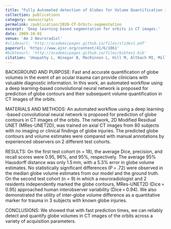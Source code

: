 ```yaml
---
title: "Fully Automated detection of Globes for Volume Quantification in CT Orbits Images Using Deep Learning"
collection: publications
category: manuscripts
permalink: /publication/2020-CT-Orbits-segmentation
excerpt: 'Deep learning based segmentation for orbits in CT images.'
date: 2009-10-01
venue: 'Am J Neuroradiol'
#slidesurl: 'http://academicpages.github.io/files/slides1.pdf'
paperurl: 'https://www.ajnr.org/content/41/6/1061'
#bibtexurl: 'http://academicpages.github.io/files/bibtex1.bib'
citation: 'Umapathy L, Winegar B, MacKinnon L, Hill M, Altbach MI, Miller JM, Bilgin A. Fully Automated Segmentation of Globes for Volume Quantification in CT Images of Orbits using Deep Learning. AJNR Am J Neuroradiol. 2020 Jun;41(6):1061-1069. doi: 10.3174/ajnr.A6538. Epub 2020 May 21. PMID: 32439637; PMCID: PMC7342761.'
---
```

BACKGROUND AND PURPOSE: Fast and accurate quantification of globe volumes in the event of an ocular trauma can provide clinicians with valuable diagnostic information. In this work, an automated workflow using a deep learning-based convolutional neural network is proposed for prediction of globe contours and their subsequent volume quantification in CT images of the orbits.

MATERIALS AND METHODS: An automated workflow using a deep learning -based convolutional neural network is proposed for prediction of globe contours in CT images of the orbits. The network, 2D Modified Residual UNET (MRes-UNET2D), was trained on axial CT images from 80 subjects with no imaging or clinical findings of globe injuries. The predicted globe contours and volume estimates were compared with manual annotations by experienced observers on 2 different test cohorts.

RESULTS: On the first test cohort (n = 18), the average Dice, precision, and recall scores were 0.95, 96%, and 95%, respectively. The average 95% Hausdorff distance was only 1.5 mm, with a 5.3% error in globe volume estimates. No statistically significant differences (P = .72) were observed in the median globe volume estimates from our model and the ground truth. On the second test cohort (n = 9) in which a neuroradiologist and 2 residents independently marked the globe contours, MRes-UNET2D (Dice = 0.95) approached human interobserver variability (Dice = 0.94). We also demonstrated the utility of inter-globe volume difference as a quantitative marker for trauma in 3 subjects with known globe injuries.

CONCLUSIONS: We showed that with fast prediction times, we can reliably detect and quantify globe volumes in CT images of the orbits across a variety of acquisition parameters.
